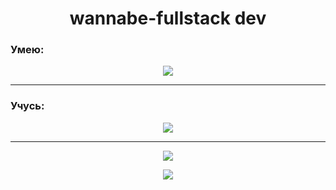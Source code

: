 <h1 align="center">wannabe-fullstack dev</h1>

### Умею:

<p align="center">
  <a href="https://skillicons.dev">
    <img src="https://skillicons.dev/icons?i=ts,react,svelte,nodejs,docker,python,nest,godot,go" />
  </a>
</p>
<hr />

### Учусь:

<p align="center">
  <a href="https://skillicons.dev">
    <img src="https://skillicons.dev/icons?i=rust,c,vue,k8s,arduino" />
  </a>
</p>
<hr />
<p align="center">
<img src="https://github-readme-stats.vercel.app/api/top-langs/?username=tinarao&layout=compact" />
</p>
<p align="center">
<img src="https://leetcard.jacoblin.cool/tinarao" />
</p>
